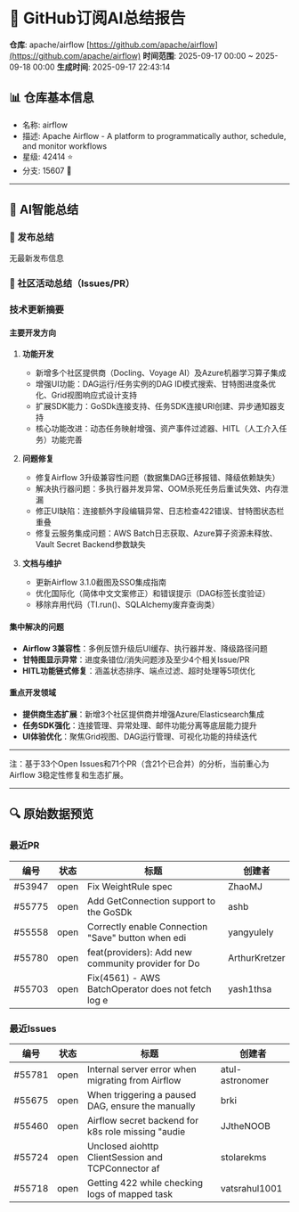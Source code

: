 # 🤖 GitHub订阅AI总结报告
**仓库**: apache/airflow [https://github.com/apache/airflow](https://github.com/apache/airflow)
**时间范围**: 2025-09-17 00:00 ~ 2025-09-18 00:00
**生成时间**: 2025-09-17 22:43:14

## 📊 仓库基本信息
- 名称: airflow
- 描述: Apache Airflow - A platform to programmatically author, schedule, and monitor workflows
- 星级: 42414 ⭐
- 分支: 15607 🍴

---
## 📝 AI智能总结
### 🔖 发布总结
无最新发布信息

### 📢 社区活动总结（Issues/PR）
### 技术更新摘要

#### 主要开发方向
1. **功能开发**  
   - 新增多个社区提供商（Docling、Voyage AI）及Azure机器学习算子集成
   - 增强UI功能：DAG运行/任务实例的DAG ID模式搜索、甘特图进度条优化、Grid视图响应式设计支持
   - 扩展SDK能力：GoSDk连接支持、任务SDK连接URI创建、异步通知器支持
   - 核心功能改进：动态任务映射增强、资产事件过滤器、HITL（人工介入任务）功能完善

2. **问题修复**  
   - 修复Airflow 3升级兼容性问题（数据集DAG迁移报错、降级依赖缺失）
   - 解决执行器问题：多执行器并发异常、OOM杀死任务后重试失效、内存泄漏
   - 修正UI缺陷：连接额外字段编辑异常、日志检查422错误、甘特图状态栏重叠
   - 修复云服务集成问题：AWS Batch日志获取、Azure算子资源未释放、Vault Secret Backend参数缺失

3. **文档与维护**  
   - 更新Airflow 3.1.0截图及SSO集成指南
   - 优化国际化（简体中文文案修正）和错误提示（DAG标签长度验证）
   - 移除弃用代码（TI.run()、SQLAlchemy废弃查询类）

#### 集中解决的问题
- **Airflow 3兼容性**：多例反馈升级后UI缓存、执行器并发、降级路径问题
- **甘特图显示异常**：进度条错位/消失问题涉及至少4个相关Issue/PR
- **HITL功能链式修复**：涵盖状态排序、端点过滤、超时处理等5项优化

#### 重点开发领域
- **提供商生态扩展**：新增3个社区提供商并增强Azure/Elasticsearch集成
- **任务SDK强化**：连接管理、异常处理、邮件功能分离等底层能力提升
- **UI体验优化**：聚焦Grid视图、DAG运行管理、可视化功能的持续迭代

--- 
注：基于33个Open Issues和71个PR（含21个已合并）的分析，当前重心为Airflow 3稳定性修复和生态扩展。

---

## 🔍 原始数据预览
### 最近PR
| 编号 | 状态 | 标题 | 创建者 |
|------|------|------|--------|
| #53947 | open | Fix WeightRule spec | ZhaoMJ |
| #55775 | open | Add GetConnection support to the GoSDk | ashb |
| #55558 | open | Correctly enable Connection "Save" button when edi | yangyulely |
| #55780 | open | feat(providers): Add new community provider for Do | ArthurKretzer |
| #55703 | open | Fix(4561) - AWS BatchOperator does not fetch log e | yash1thsa |

### 最近Issues
| 编号 | 状态 | 标题 | 创建者 |
|------|------|------|--------|
| #55781 | open | Internal server error when migrating from Airflow  | atul-astronomer |
| #55675 | open | When triggering a paused DAG, ensure the manually  | brki |
| #55460 | open | Airflow secret backend for k8s role missing "audie | JJtheNOOB |
| #55724 | open | Unclosed aiohttp ClientSession and TCPConnector af | stolarekms |
| #55718 | open | Getting 422 while checking logs of mapped task | vatsrahul1001 |
